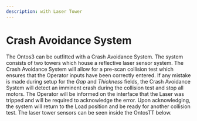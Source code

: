 ```yaml
---
description: with Laser Tower
---
```


# Crash Avoidance System

The Ontos3 can be outfitted with a Crash Avoidance System. The system consists of two towers which house a reflective laser sensor system. The Crash Avoidance System will allow for a pre-scan collision test which ensures that the Operator inputs have been correctly entered. If any mistake is made during setup for the _Gap_ and _Thickness_ fields, the Crash Avoidance System will detect an imminent crash during the collision test and stop all motors. The Operator will be informed on the interface that the Laser was tripped and will be required to acknowledge the error. Upon acknowledging, the system will return to the Load position and be ready for another collision test. The laser tower sensors can be seen inside the OntosTT below.

